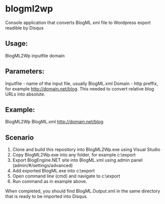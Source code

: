 # blogml2wp
Console application that converts BlogML xml file to Wordpress export readible by Disqus

## Usage:
BlogML2Wp inputfile domain
## Parameters:
Inputfile - name of the input file, usually BlogML.xml
Domain - http preffix, for example http://domain.net/blog. This needed to convert relative blog URLs into absolute.
## Example:
BlogML2Wp BlogML.xml http://domain.net/blog
## Scenario
 1. Clone and build this repository into BlogML2Wp.exe using Visual Studio
 2. Copy BlogML2Wp.exe into any folder, for example c:\export
 3. Export BlogEngine.NET site into BlogML.xml using admin panel (admin/#/settings/advanced)
 4. Add exported BlogML.exe into c:\export
 5. Open command line (cmd) and navigate to c:\export
 6. Run command as in example above.
 
When completed, you should find BlogML.Output.xml in the same directory that is ready to be imported into Disqus.
